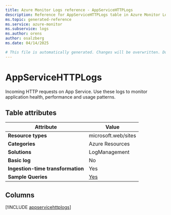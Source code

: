 ```yaml
---
title: Azure Monitor Logs reference - AppServiceHTTPLogs
description: Reference for AppServiceHTTPLogs table in Azure Monitor Logs.
ms.topic: generated-reference
ms.service: azure-monitor
ms.subservice: logs
ms.author: orens
author: osalzberg
ms.date: 04/14/2025

# This file is automatically generated. Changes will be overwritten. Do not change this file directly.
---
```


# AppServiceHTTPLogs

Incoming HTTP requests on App Service. Use these logs to monitor application health, performance and usage patterns.


## Table attributes

|Attribute|Value|
|---|---|
|**Resource types**|microsoft.web/sites|
|**Categories**|Azure Resources|
|**Solutions**| LogManagement|
|**Basic log**|No|
|**Ingestion-time transformation**|Yes|
|**Sample Queries**|[Yes](/azure/azure-monitor/reference/queries/appservicehttplogs)|



## Columns
  
[!INCLUDE [appservicehttplogs](~/reusable-content/ce-skilling/azure/includes/azure-monitor/reference/tables/appservicehttplogs-include.md)]

